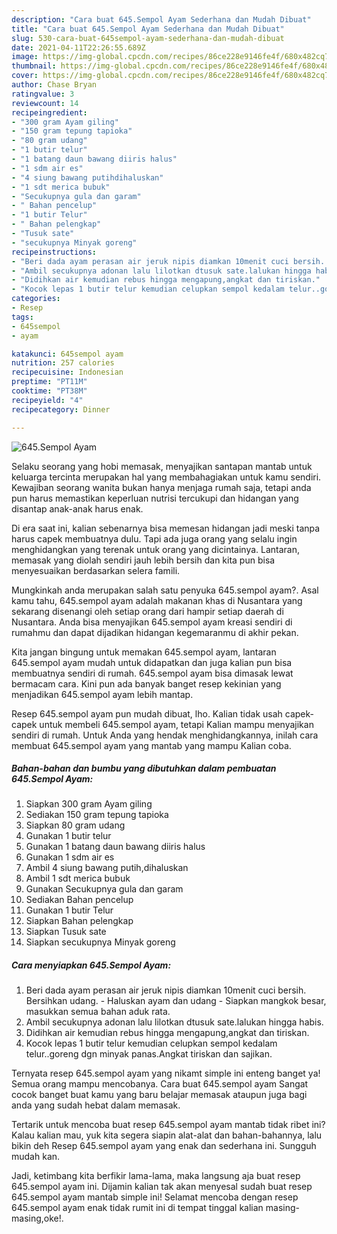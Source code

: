 ```yaml
---
description: "Cara buat 645.Sempol Ayam Sederhana dan Mudah Dibuat"
title: "Cara buat 645.Sempol Ayam Sederhana dan Mudah Dibuat"
slug: 530-cara-buat-645sempol-ayam-sederhana-dan-mudah-dibuat
date: 2021-04-11T22:26:55.689Z
image: https://img-global.cpcdn.com/recipes/86ce228e9146fe4f/680x482cq70/645sempol-ayam-foto-resep-utama.jpg
thumbnail: https://img-global.cpcdn.com/recipes/86ce228e9146fe4f/680x482cq70/645sempol-ayam-foto-resep-utama.jpg
cover: https://img-global.cpcdn.com/recipes/86ce228e9146fe4f/680x482cq70/645sempol-ayam-foto-resep-utama.jpg
author: Chase Bryan
ratingvalue: 3
reviewcount: 14
recipeingredient:
- "300 gram Ayam giling"
- "150 gram tepung tapioka"
- "80 gram udang"
- "1 butir telur"
- "1 batang daun bawang diiris halus"
- "1 sdm air es"
- "4 siung bawang putihdihaluskan"
- "1 sdt merica bubuk"
- "Secukupnya gula dan garam"
- " Bahan pencelup"
- "1 butir Telur"
- " Bahan pelengkap"
- "Tusuk sate"
- "secukupnya Minyak goreng"
recipeinstructions:
- "Beri dada ayam perasan air jeruk nipis diamkan 10menit cuci bersih. Bersihkan udang. Haluskan ayam dan udang  Siapkan mangkok besar, masukkan semua bahan aduk rata."
- "Ambil secukupnya adonan lalu lilotkan dtusuk sate.lalukan hingga habis."
- "Didihkan air kemudian rebus hingga mengapung,angkat dan tiriskan."
- "Kocok lepas 1 butir telur kemudian celupkan sempol kedalam telur..goreng dgn minyak panas.Angkat tiriskan dan sajikan."
categories:
- Resep
tags:
- 645sempol
- ayam

katakunci: 645sempol ayam 
nutrition: 257 calories
recipecuisine: Indonesian
preptime: "PT11M"
cooktime: "PT38M"
recipeyield: "4"
recipecategory: Dinner

---
```



![645.Sempol Ayam](https://img-global.cpcdn.com/recipes/86ce228e9146fe4f/680x482cq70/645sempol-ayam-foto-resep-utama.jpg)

Selaku seorang yang hobi memasak, menyajikan santapan mantab untuk keluarga tercinta merupakan hal yang membahagiakan untuk kamu sendiri. Kewajiban seorang  wanita bukan hanya menjaga rumah saja, tetapi anda pun harus memastikan keperluan nutrisi tercukupi dan hidangan yang disantap anak-anak harus enak.

Di era  saat ini, kalian sebenarnya bisa memesan hidangan jadi meski tanpa harus capek membuatnya dulu. Tapi ada juga orang yang selalu ingin menghidangkan yang terenak untuk orang yang dicintainya. Lantaran, memasak yang diolah sendiri jauh lebih bersih dan kita pun bisa menyesuaikan berdasarkan selera famili. 



Mungkinkah anda merupakan salah satu penyuka 645.sempol ayam?. Asal kamu tahu, 645.sempol ayam adalah makanan khas di Nusantara yang sekarang disenangi oleh setiap orang dari hampir setiap daerah di Nusantara. Anda bisa menyajikan 645.sempol ayam kreasi sendiri di rumahmu dan dapat dijadikan hidangan kegemaranmu di akhir pekan.

Kita jangan bingung untuk memakan 645.sempol ayam, lantaran 645.sempol ayam mudah untuk didapatkan dan juga kalian pun bisa membuatnya sendiri di rumah. 645.sempol ayam bisa dimasak lewat bermacam cara. Kini pun ada banyak banget resep kekinian yang menjadikan 645.sempol ayam lebih mantap.

Resep 645.sempol ayam pun mudah dibuat, lho. Kalian tidak usah capek-capek untuk membeli 645.sempol ayam, tetapi Kalian mampu menyajikan sendiri di rumah. Untuk Anda yang hendak menghidangkannya, inilah cara membuat 645.sempol ayam yang mantab yang mampu Kalian coba.

<!--inarticleads1-->

##### Bahan-bahan dan bumbu yang dibutuhkan dalam pembuatan 645.Sempol Ayam:

1. Siapkan 300 gram Ayam giling
1. Sediakan 150 gram tepung tapioka
1. Siapkan 80 gram udang
1. Gunakan 1 butir telur
1. Gunakan 1 batang daun bawang diiris halus
1. Gunakan 1 sdm air es
1. Ambil 4 siung bawang putih,dihaluskan
1. Ambil 1 sdt merica bubuk
1. Gunakan Secukupnya gula dan garam
1. Sediakan  Bahan pencelup
1. Gunakan 1 butir Telur
1. Siapkan  Bahan pelengkap
1. Siapkan Tusuk sate
1. Siapkan secukupnya Minyak goreng




<!--inarticleads2-->

##### Cara menyiapkan 645.Sempol Ayam:

1. Beri dada ayam perasan air jeruk nipis diamkan 10menit cuci bersih. Bersihkan udang. - Haluskan ayam dan udang  - Siapkan mangkok besar, masukkan semua bahan aduk rata.
1. Ambil secukupnya adonan lalu lilotkan dtusuk sate.lalukan hingga habis.
1. Didihkan air kemudian rebus hingga mengapung,angkat dan tiriskan.
1. Kocok lepas 1 butir telur kemudian celupkan sempol kedalam telur..goreng dgn minyak panas.Angkat tiriskan dan sajikan.




Ternyata resep 645.sempol ayam yang nikamt simple ini enteng banget ya! Semua orang mampu mencobanya. Cara buat 645.sempol ayam Sangat cocok banget buat kamu yang baru belajar memasak ataupun juga bagi anda yang sudah hebat dalam memasak.

Tertarik untuk mencoba buat resep 645.sempol ayam mantab tidak ribet ini? Kalau kalian mau, yuk kita segera siapin alat-alat dan bahan-bahannya, lalu bikin deh Resep 645.sempol ayam yang enak dan sederhana ini. Sungguh mudah kan. 

Jadi, ketimbang kita berfikir lama-lama, maka langsung aja buat resep 645.sempol ayam ini. Dijamin kalian tak akan menyesal sudah buat resep 645.sempol ayam mantab simple ini! Selamat mencoba dengan resep 645.sempol ayam enak tidak rumit ini di tempat tinggal kalian masing-masing,oke!.

